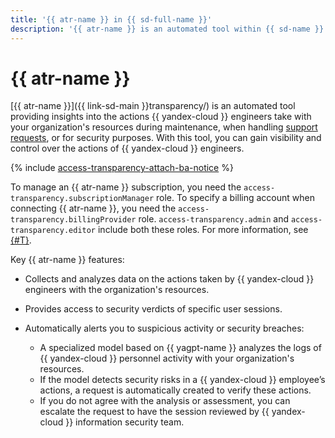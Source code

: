 ```yaml
---
title: '{{ atr-name }} in {{ sd-full-name }}'
description: '{{ atr-name }} is an automated tool within {{ sd-name }} designed to ensure transparency of {{ yandex-cloud }} operations.'
---
```


# {{ atr-name }}

[{{ atr-name }}]({{ link-sd-main }}transparency/) is an automated tool providing insights into the actions {{ yandex-cloud }} engineers take with your organization's resources during maintenance, when handling [support requests](../../support/overview.md), or for security purposes. With this tool, you can gain visibility and control over the actions of {{ yandex-cloud }} engineers.

{% include [access-transparency-attach-ba-notice](../../_includes/security-deck/access-transparency-attach-ba-notice.md) %}

To manage an {{ atr-name }} subscription, you need the `access-transparency.subscriptionManager` role. To specify a billing account when connecting {{ atr-name }}, you need the `access-transparency.billingProvider` role. `access-transparency.admin` and `access-transparency.editor` include both these roles. For more information, see [{#T}](../security/access-transparency-roles.md).

Key {{ atr-name }} features:

* Collects and analyzes data on the actions taken by {{ yandex-cloud }} engineers with the organization's resources.
* Provides access to security verdicts of specific user sessions.
* Automatically alerts you to suspicious activity or security breaches:

    * A specialized model based on {{ yagpt-name }} analyzes the logs of {{ yandex-cloud }} personnel activity with your organization's resources.
    * If the model detects security risks in a {{ yandex-cloud }} employee’s actions, a request is automatically created to verify these actions.
    * If you do not agree with the analysis or assessment, you can escalate the request to have the session reviewed by {{ yandex-cloud }} information security team.
